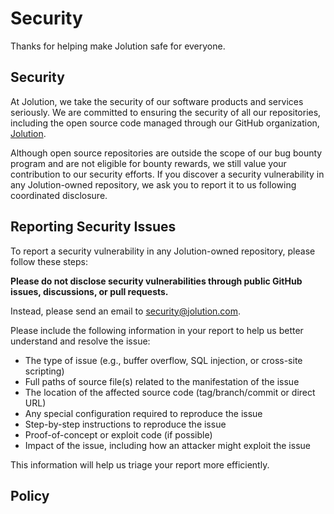 # Security

Thanks for helping make Jolution safe for everyone.

## Security

At Jolution, we take the security of our software products and services seriously. We are committed to ensuring the security of all our repositories, including the open source code managed through our GitHub organization, [Jolution](https://github.com/Jolution).

Although open source repositories are outside the scope of our bug bounty program and are not eligible for bounty rewards, we still value your contribution to our security efforts. If you discover a security vulnerability in any Jolution-owned repository, we ask you to report it to us following coordinated disclosure.

## Reporting Security Issues

To report a security vulnerability in any Jolution-owned repository, please follow these steps:

**Please do not disclose security vulnerabilities through public GitHub issues, discussions, or pull requests.**

Instead, please send an email to security@jolution.com.

Please include the following information in your report to help us better understand and resolve the issue:

- The type of issue (e.g., buffer overflow, SQL injection, or cross-site scripting)
- Full paths of source file(s) related to the manifestation of the issue
- The location of the affected source code (tag/branch/commit or direct URL)
- Any special configuration required to reproduce the issue
- Step-by-step instructions to reproduce the issue
- Proof-of-concept or exploit code (if possible)
- Impact of the issue, including how an attacker might exploit the issue

This information will help us triage your report more efficiently.

## Policy
<!--
For more details on our security policies, including our Safe Harbor Policy, please refer to [Jolution's Security Policy](https://www.jolution.de/security-policy).
-->
